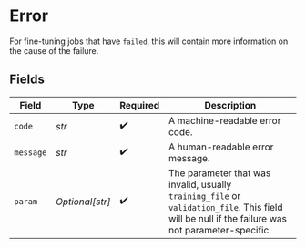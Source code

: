 # Error

For fine-tuning jobs that have `failed`, this will contain more information on the cause of the failure.


## Fields

| Field                                                                                                                                            | Type                                                                                                                                             | Required                                                                                                                                         | Description                                                                                                                                      |
| ------------------------------------------------------------------------------------------------------------------------------------------------ | ------------------------------------------------------------------------------------------------------------------------------------------------ | ------------------------------------------------------------------------------------------------------------------------------------------------ | ------------------------------------------------------------------------------------------------------------------------------------------------ |
| `code`                                                                                                                                           | *str*                                                                                                                                            | :heavy_check_mark:                                                                                                                               | A machine-readable error code.                                                                                                                   |
| `message`                                                                                                                                        | *str*                                                                                                                                            | :heavy_check_mark:                                                                                                                               | A human-readable error message.                                                                                                                  |
| `param`                                                                                                                                          | *Optional[str]*                                                                                                                                  | :heavy_check_mark:                                                                                                                               | The parameter that was invalid, usually `training_file` or `validation_file`. This field will be null if the failure was not parameter-specific. |